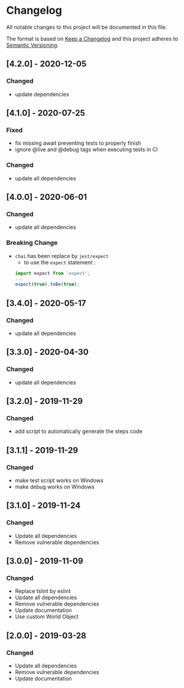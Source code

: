# Changelog

All notable changes to this project will be documented in this file.

The format is based on [Keep a Changelog](http://keepachangelog.com/en/1.0.0/)
and this project adheres to [Semantic Versioning](http://semver.org/spec/v2.0.0.html).

## [4.2.0] - 2020-12-05

### Changed

- update dependencies

## [4.1.0] - 2020-07-25

### Fixed

- fix missing await preventing tests to properly finish
- ignore @live and @debug tags when executing tests in CI

### Changed

- update all dependencies

## [4.0.0] - 2020-06-01

### Changed

- update all dependencies

### Breaking Change

- `chai` has been replace by `jest/expect`
  - to use the `expect` statement :
  ```js
  import expect from 'expect';
  ...
  expect(true).toBe(true);
  ```


## [3.4.0] - 2020-05-17

### Changed

- update all dependencies

## [3.3.0] - 2020-04-30

### Changed

- update all dependencies

## [3.2.0] - 2019-11-29

### Changed

- add script to automatically generate the steps code

## [3.1.1] - 2019-11-29

### Changed

- make test script works on Windows
- make debug works on Windows

## [3.1.0] - 2019-11-24

### Changed

- Update all dependencies
- Remove vulnerable dependencies

## [3.0.0] - 2019-11-09

### Changed

- Replace tslint by eslint
- Update all dependencies
- Remove vulnerable dependencies
- Update documentation
- Use custom World Object

## [2.0.0] - 2019-03-28

### Changed

- Update all dependencies
- Remove vulnerable dependencies
- Update documentation
